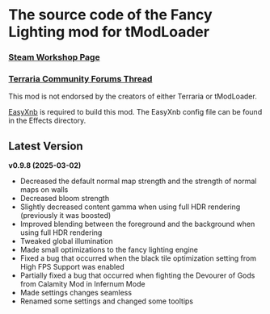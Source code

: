﻿# The source code of the Fancy Lighting mod for tModLoader

### [Steam Workshop Page](https://steamcommunity.com/sharedfiles/filedetails/?id=2822950837)
### [Terraria Community Forums Thread](https://forums.terraria.org/index.php?threads/fancy-lighting-mod.113067/)

This mod is not endorsed by the creators of either Terraria or tModLoader.

[EasyXnb](https://github.com/SuperAndyHero/EasyXnb) is required to build this mod. The EasyXnb config file can be found in the Effects directory.

## Latest Version

**v0.9.8 (2025-03-02)**
- Decreased the default normal map strength and the strength of normal maps on walls
- Decreased bloom strength
- Slightly decreased content gamma when using full HDR rendering (previously it was boosted)
- Improved blending between the foreground and the background when using full HDR rendering
- Tweaked global illumination
- Made small optimizations to the fancy lighting engine
- Fixed a bug that occurred when the black tile optimization setting from High FPS Support was enabled
- Partially fixed a bug that occurred when fighting the Devourer of Gods from Calamity Mod in Infernum Mode
- Made settings changes seamless
- Renamed some settings and changed some tooltips
